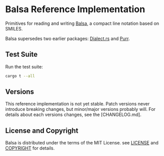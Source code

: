 # Balsa Reference Implementation

Primitives for reading and writing [Balsa](https://doi.org/10.26434/chemrxiv-2022-01ltp), a compact line notation based on SMILES.

Balsa supersedes two earlier packages: [Dialect.rs](https://github.com/rapodaca/dialect.rs) and [Purr](https://github.com/rapodaca/purr).

## Test Suite

Run the test suite:

```bash
cargo t --all
```

## Versions

This reference implementation is not yet stable. Patch versions never introduce breaking changes, but minor/major versions probably will. For details about each versions changes, see the [CHANGELOG.md].

## License and Copyright

Balsa is distributed under the terms of the MIT License. see [LICENSE](LICENSE) and [COPYRIGHT](COPYRIGHT) for details.